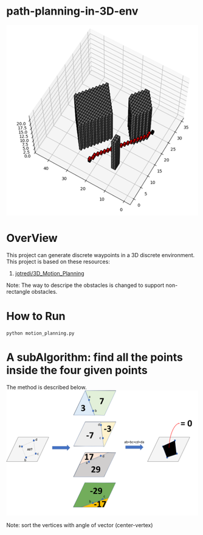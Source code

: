 # path-planning-in-3D-env
<img src="result.png" width="auto" >

# OverView
This project can generate discrete waypoints in a 3D discrete environment.
This project is based on these resources:
1. [jotredi/3D_Motion_Planning](https://github.com/jotredi/3D_Motion_Planning)

Note: The way to descripe the obstacles is changed to support non-rectangle obstacles.

# How to Run
```
python motion_planning.py
```

# A subAlgorithm: find all the points inside the four given points
The method is described below.
<img src="4pints.png" width="auto" >

Note: sort the vertices with angle of vector (center-vertex)